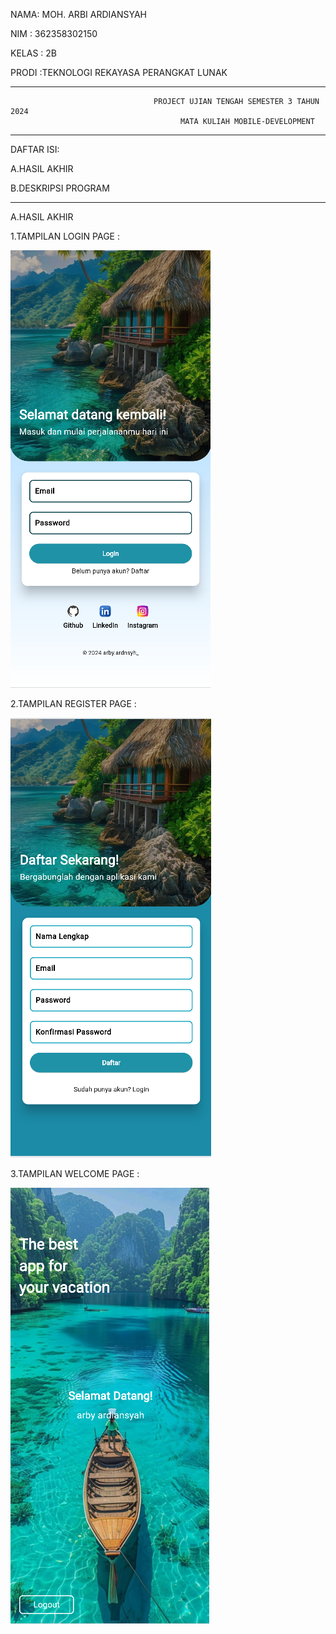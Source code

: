 NAMA: MOH. ARBI ARDIANSYAH

NIM : 362358302150

KELAS : 2B

PRODI :TEKNOLOGI REKAYASA PERANGKAT LUNAK

---

                                    PROJECT UJIAN TENGAH SEMESTER 3 TAHUN 2024
                                          MATA KULIAH MOBILE-DEVELOPMENT

---


DAFTAR ISI:

A.HASIL AKHIR

B.DESKRIPSI PROGRAM

---


A.HASIL AKHIR

1.TAMPILAN LOGIN PAGE :

![](image/loginPage.png)

2.TAMPILAN REGISTER PAGE :

![](image/registerPage.png)

3.TAMPILAN WELCOME PAGE :

![](image/welcomePage.png)



